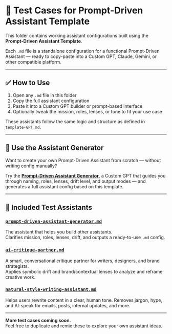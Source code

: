 # 🧪 Test Cases for Prompt-Driven Assistant Template

This folder contains working assistant configurations built using the **Prompt-Driven Assistant Template**.

Each `.md` file is a standalone configuration for a functional Prompt-Driven Assistant — ready to copy-paste into a Custom GPT, Claude, Gemini, or other compatible platform.

---

## ✅ How to Use

1. Open any `.md` file in this folder  
2. Copy the full assistant configuration  
3. Paste it into a Custom GPT builder or prompt-based interface  
4. Optionally tweak the mission, roles, lenses, or tone to fit your use case

These assistants follow the same logic and structure as defined in `template-GPT.md`.

---

## 🧠 Use the Assistant Generator

Want to create your own Prompt-Driven Assistant from scratch — without writing config manually?

Try the [**Prompt-Driven Assistant Generator**](https://chatgpt.com/g/g-68637da1ecfc819190cf6c6e361d2c3d-prompt-driven-ai-assistant-generator), a Custom GPT that guides you through naming, roles, lenses, drift level, and output modes — and generates a full assistant config based on this template.

---

## 📂 Included Test Assistants

### [`prompt-driven-assistant-generator.md`](./prompt-driven-assistant-generator.md)  
The assistant that helps you build other assistants.  
Clarifies mission, roles, lenses, drift, and outputs a ready-to-use `.md` config.

### [`ai-critique-partner.md`](./ai-critique-partner.md)  
A smart, conversational critique partner for writers, designers, and brand strategists.  
Applies symbolic drift and brand/contextual lenses to analyze and reframe creative work.

### [`natural-style-writing-assistant.md`](./natural-style-writing-assistant.md)  
Helps users rewrite content in a clear, human tone. Removes jargon, hype, and AI-speak for emails, posts, internal updates, and more.

---

**More test cases coming soon.**  
Feel free to duplicate and remix these to explore your own assistant ideas.


